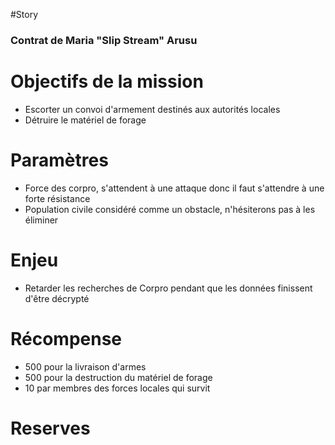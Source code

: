#Story
### Contrat de Maria "Slip Stream" Arusu

# Objectifs de la mission
- Escorter un convoi d'armement destinés aux autorités locales
- Détruire le matériel de forage

# Paramètres
- Force des corpro, s'attendent à une attaque donc il faut s'attendre à une forte résistance
- Population civile considéré comme un obstacle, n'hésiterons pas à les éliminer
# Enjeu
- Retarder les recherches de Corpro pendant que les données finissent d'être décrypté

# Récompense
- 500 pour la livraison d'armes
- 500 pour la destruction du matériel de forage
- 10 par membres des forces locales qui survit
# Reserves